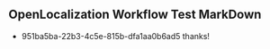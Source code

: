 ## OpenLocalization Workflow Test MarkDown
* 951ba5ba-22b3-4c5e-815b-dfa1aa0b6ad5 
thanks!<!--HONumber=Mar16_HO4-->
